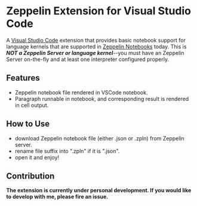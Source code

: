 # Zeppelin Extension for Visual Studio Code

A [Visual Studio Code](https://code.visualstudio.com/) extension that provides basic notebook support for language kernels that are supported in [Zeppelin Notebooks](https://zeppelin.apache.org/) today. This is _**NOT a Zeppelin Server or language kernel**_--you must have an Zeppelin Server on-the-fly and at least one interpreter configured properly.

## Features
* Zeppelin notebook file rendered in VSCode notebook.
* Paragraph runnable in notebook, and corresponding result is rendered in cell output.

## How to Use
* download Zeppelin notebook file (either .json or .zpln) from Zeppelin server.
* rename file suffix into ".zpln" if it is ".json".
* open it and enjoy!

## Contribution
__The extension is currently under personal development. If you would like to develop with me, please fire an issue.__
